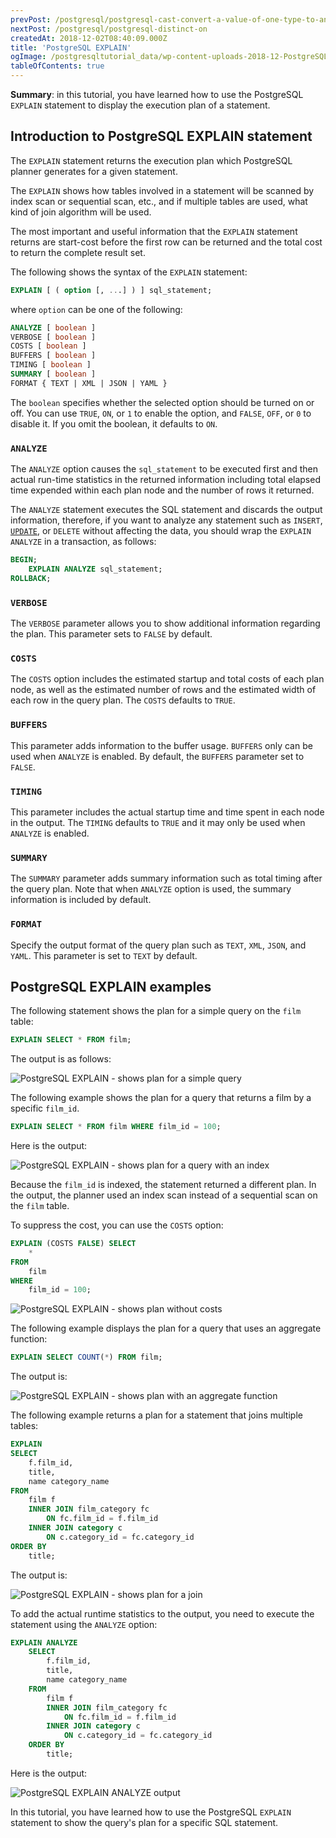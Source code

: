 ```yaml
---
prevPost: /postgresql/postgresql-cast-convert-a-value-of-one-type-to-another
nextPost: /postgresql/postgresql-distinct-on
createdAt: 2018-12-02T08:40:09.000Z
title: 'PostgreSQL EXPLAIN'
ogImage: /postgresqltutorial_data/wp-content-uploads-2018-12-PostgreSQL-EXPLAIN-shows-plan-for-a-simple-query.png
tableOfContents: true
---
```


**Summary**: in this tutorial, you have learned how to use the PostgreSQL `EXPLAIN` statement to display the execution plan of a statement.

## Introduction to PostgreSQL EXPLAIN statement

The `EXPLAIN` statement returns the execution plan which PostgreSQL planner generates for a given statement.

The `EXPLAIN` shows how tables involved in a statement will be scanned by index scan or sequential scan, etc., and if multiple tables are used, what kind of join algorithm will be used.

The most important and useful information that the `EXPLAIN` statement returns are start-cost before the first row can be returned and the total cost to return the complete result set.

The following shows the syntax of the `EXPLAIN` statement:

```sql
EXPLAIN [ ( option [, ...] ) ] sql_statement;
```

where `option` can be one of the following:

```sql
ANALYZE [ boolean ]
VERBOSE [ boolean ]
COSTS [ boolean ]
BUFFERS [ boolean ]
TIMING [ boolean ]
SUMMARY [ boolean ]
FORMAT { TEXT | XML | JSON | YAML }
```

The `boolean` specifies whether the selected option should be turned on or off. You can use `TRUE`, `ON`, or `1` to enable the option, and `FALSE`, `OFF`, or `0` to disable it. If you omit the boolean, it defaults to `ON`.

### `ANALYZE`

The `ANALYZE` option causes the `sql_statement` to be executed first and then actual run-time statistics in the returned information including total elapsed time expended within each plan node and the number of rows it returned.

The `ANALYZE` statement executes the SQL statement and discards the output information, therefore, if you want to analyze any statement such as `INSERT`, [`UPDATE`](/postgresql/postgresql-update), or `DELETE` without affecting the data, you should wrap the `EXPLAIN ANALYZE` in a transaction, as follows:

```sql
BEGIN;
    EXPLAIN ANALYZE sql_statement;
ROLLBACK;
```

### `VERBOSE`

The `VERBOSE` parameter allows you to show additional information regarding the plan. This parameter sets to `FALSE` by default.

### `COSTS`

The `COSTS` option includes the estimated startup and total costs of each plan node, as well as the estimated number of rows and the estimated width of each row in the query plan. The `COSTS` defaults to `TRUE`.

### `BUFFERS`

This parameter adds information to the buffer usage. `BUFFERS` only can be used when `ANALYZE` is enabled. By default, the `BUFFERS` parameter set to `FALSE`.

### `TIMING`

This parameter includes the actual startup time and time spent in each node in the output. The `TIMING` defaults to `TRUE` and it may only be used when `ANALYZE` is enabled.

### `SUMMARY`

The `SUMMARY` parameter adds summary information such as total timing after the query plan. Note that when `ANALYZE` option is used, the summary information is included by default.

### `FORMAT`

Specify the output format of the query plan such as `TEXT`, `XML`, `JSON`, and `YAML`. This parameter is set to `TEXT` by default.

## PostgreSQL EXPLAIN examples

The following statement shows the plan for a simple query on the `film` table:

```sql
EXPLAIN SELECT * FROM film;
```

The output is as follows:

![PostgreSQL EXPLAIN - shows plan for a simple query](/postgresqltutorial_data/wp-content-uploads-2018-12-PostgreSQL-EXPLAIN-shows-plan-for-a-simple-query.png)

The following example shows the plan for a query that returns a film by a specific `film_id`.

```sql
EXPLAIN SELECT * FROM film WHERE film_id = 100;
```

Here is the output:

![PostgreSQL EXPLAIN - shows plan for a query with an index](/postgresqltutorial_data/wp-content-uploads-2018-12-PostgreSQL-EXPLAIN-shows-plan-for-a-query-with-an-index.png)

Because the `film_id` is indexed, the statement returned a different plan. In the output, the planner used an index scan instead of a sequential scan on the `film` table.

To suppress the cost, you can use the `COSTS` option:

```sql
EXPLAIN (COSTS FALSE) SELECT
    *
FROM
    film
WHERE
    film_id = 100;
```

![PostgreSQL EXPLAIN - shows plan without costs](/postgresqltutorial_data/wp-content-uploads-2018-12-PostgreSQL-EXPLAIN-shows-plan-without-costs.png)

The following example displays the plan for a query that uses an aggregate function:

```sql
EXPLAIN SELECT COUNT(*) FROM film;
```

The output is:

![PostgreSQL EXPLAIN - shows plan with an aggregate function](/postgresqltutorial_data/wp-content-uploads-2018-12-PostgreSQL-EXPLAIN-shows-plan-with-an-aggregate-function.png)

The following example returns a plan for a statement that joins multiple tables:

```sql
EXPLAIN
SELECT
    f.film_id,
    title,
    name category_name
FROM
    film f
    INNER JOIN film_category fc
        ON fc.film_id = f.film_id
    INNER JOIN category c
        ON c.category_id = fc.category_id
ORDER BY
    title;
```

The output is:

![PostgreSQL EXPLAIN - shows plan for a join](/postgresqltutorial_data/wp-content-uploads-2018-12-PostgreSQL-EXPLAIN-shows-plan-for-a-join.png)

To add the actual runtime statistics to the output, you need to execute the statement using the `ANALYZE` option:

```sql
EXPLAIN ANALYZE
    SELECT
        f.film_id,
        title,
        name category_name
    FROM
        film f
        INNER JOIN film_category fc
            ON fc.film_id = f.film_id
        INNER JOIN category c
            ON c.category_id = fc.category_id
    ORDER BY
        title;
```

Here is the output:

![PostgreSQL EXPLAIN ANALYZE output](/postgresqltutorial_data/wp-content-uploads-2018-12-PostgreSQL-EXPLAIN-ANALYZE-output.png)

In this tutorial, you have learned how to use the PostgreSQL `EXPLAIN` statement to show the query's plan for a specific SQL statement.
